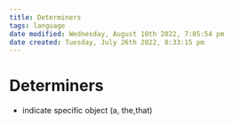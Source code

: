```yaml
---
title: Determiners
tags: language
date modified: Wednesday, August 10th 2022, 7:05:54 pm
date created: Tuesday, July 26th 2022, 8:33:15 pm
---
```


# Determiners
- indicate specific object (a, the,that)

